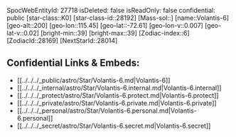 ﻿---
location: [-72.61,115.45,200]
type: Star
tags:
- astro/Star

---
SpocWebEntityId: 27718
isDeleted: false
isReadOnly: false
confidential: public
[star-class::K0]
[star-class-id::28192]
[Mass-sol::]
[name::Volantis-6]
[geo-alt::200]
[geo-lon::115.45]
[geo-lat::-72.61]
[geo-lon-v::0.007]
[geo-lat-v::0.02]
[bright-min::39]
[bright-max::39]
[Zodiac-index::6]
[ZodiacId::28169]
[NextStarId::28014]



## Confidential Links & Embeds: 
- [[../../../_public/astro/Star/Volantis-6.md|Volantis-6]] 
- [[../../../_internal/astro/Star/Volantis-6.internal.md|Volantis-6.internal]] 
- [[../../../_protect/astro/Star/Volantis-6.protect.md|Volantis-6.protect]] 
- [[../../../_private/astro/Star/Volantis-6.private.md|Volantis-6.private]] 
- [[../../../_personal/astro/Star/Volantis-6.personal.md|Volantis-6.personal]] 
- [[../../../_secret/astro/Star/Volantis-6.secret.md|Volantis-6.secret]] 
